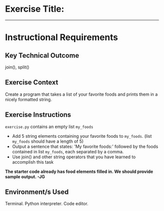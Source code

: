 # Exercise Title:
---
# Instructional Requirements
## Key Technical Outcome
join(), split()

## Exercise Context
Create a program that takes a list of your favorite foods and prints them in a nicely formatted string.

## Exercise Instructions

<code>exercise.py</code> contains an empty list <code>my_foods</code>
* Add 5 string elements containing your favorite foods to <code>my_foods</code>. (list <code>my_foods</code> should have a length of 5)
* Output a sentence that states: 'My favorite foods:' followed by the foods contained in list <code>my_foods</code>, each separated by a comma.
* Use join() and other string operators that you have learned to accomplish this task

**The starter code already has food elements filled in. We should provide sample output. -JG**

## Environment/s Used
Terminal. Python interpreter. Code editor.
